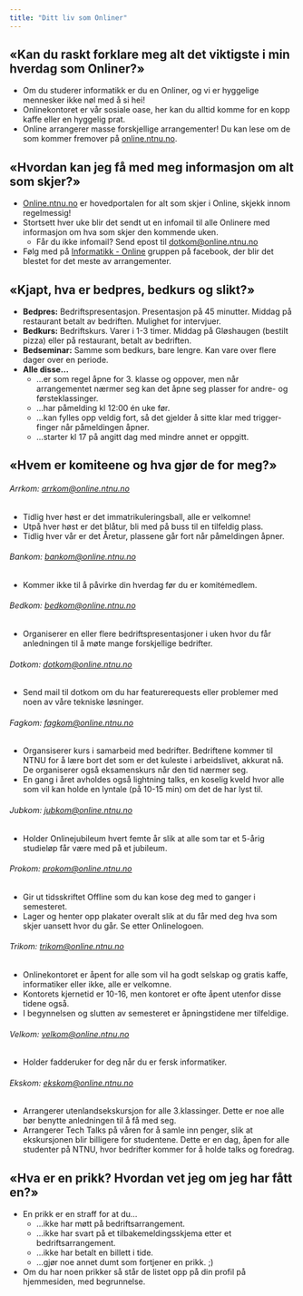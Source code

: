 ```yaml
---
title: "Ditt liv som Onliner"
---
```


«Kan du raskt forklare meg alt det viktigste i min hverdag som Onliner?»
------------------------------------------------------------------------

- Om du studerer informatikk er du en Onliner, og vi er hyggelige mennesker ikke nøl med å si hei!
- Onlinekontoret er vår sosiale oase, her kan du alltid komme for en kopp kaffe eller en hyggelig prat.
- Online arrangerer masse forskjellige arrangementer! Du kan lese om de som kommer fremover på [online.ntnu.no](https://online.ntnu.no/).


«Hvordan kan jeg få med meg informasjon om alt som skjer?»
----------------------------------------------------------
-   [Online.ntnu.no](https://online.ntnu.no/) er hovedportalen for alt som skjer i Online, skjekk innom regelmessig!
-   Stortsett hver uke blir det sendt ut en infomail til alle Onlinere
    med informasjon om hva som skjer den kommende uken.
    -   Får du ikke infomail? Send epost til dotkom@online.ntnu.no
-   Følg med på [Informatikk - Online](https://www.facebook.com/groups/1547182375336132/) gruppen på facebook, der blir det blestet for det meste av arrangementer.

«Kjapt, hva er bedpres, bedkurs og slikt?»
------------------------------------------

-   **Bedpres:** Bedriftspresentasjon. Presentasjon på 45 minutter.
    Middag på restaurant betalt av bedriften. Mulighet for intervjuer.
-   **Bedkurs:** Bedriftskurs. Varer i 1-3 timer. Middag på Gløshaugen
    (bestilt pizza) eller på restaurant, betalt av bedriften.
-   **Bedseminar:** Samme som bedkurs, bare lengre. Kan vare over flere
    dager over en periode.
-   **Alle disse…**
    -   …er som regel åpne for 3. klasse og oppover, men når
        arrangementet nærmer seg kan det åpne seg plasser for andre- og
        førsteklassinger.
    -   …har påmelding kl 12:00 én uke før.
    -   …kan fylles opp veldig fort, så det gjelder å sitte klar med
        trigger-finger når påmeldingen åpner.
    -   …starter kl 17 på angitt dag med mindre annet er oppgitt.


«Hvem er komiteene og hva gjør de for meg?»
------------------------------------------------------------------------

###### Arrkom: arrkom@online.ntnu.no
  - Tidlig hver høst er det immatrikuleringsball, alle er velkomne!
  - Utpå hver høst er det blåtur, bli med på buss til en tilfeldig plass.
  - Tidlig hver vår er det Åretur, plassene går fort når påmeldingen åpner.
    
###### Bankom: bankom@online.ntnu.no
 - Kommer ikke til å påvirke din hverdag før du er komitémedlem.

###### Bedkom: bedkom@online.ntnu.no
- Organiserer en eller flere bedriftspresentasjoner i uken hvor du får anledningen til å møte mange forskjellige bedrifter.

###### Dotkom: dotkom@online.ntnu.no
- Send mail til dotkom om du har featurerequests eller problemer
        med noen av våre tekniske løsninger.

###### Fagkom: fagkom@online.ntnu.no
- Organsiserer kurs i samarbeid med bedrifter. Bedriftene kommer til NTNU for å lære bort det som er det kuleste i arbeidslivet, akkurat nå. De organiserer også eksamenskurs når den tid nærmer seg.
- En gang i året avholdes også lightning talks, en koselig kveld hvor alle som vil kan holde en lyntale (på 10-15 min) om det de har lyst til.

###### Jubkom: jubkom@online.ntnu.no
- Holder Onlinejubileum hvert femte år slik at alle som tar et
        5-årig studieløp får være med på et jubileum.

###### Prokom: prokom@online.ntnu.no
- Gir ut tidsskriftet Offline som du kan kose deg med to ganger i semesteret.
- Lager og henter opp plakater overalt slik at du får med deg hva som skjer uansett hvor du går. Se etter Onlinelogoen.

###### Trikom: trikom@online.ntnu.no
- Onlinekontoret er åpent for alle som vil ha godt selskap og
        gratis kaffe, informatiker eller ikke, alle er velkomne.
- Kontorets kjernetid er 10-16, men kontoret er ofte åpent
        utenfor disse tidene også.
- I begynnelsen og slutten av semesteret er åpningstidene mer
        tilfeldige.

###### Velkom: velkom@online.ntnu.no
- Holder fadderuker for deg når du er fersk informatiker.

###### Ekskom: ekskom@online.ntnu.no
- Arrangerer utenlandsekskursjon for alle 3.klassinger. Dette er noe alle bør benytte anledningen til å få med seg. 
- Arrangerer Tech Talks på våren for å samle inn penger, slik at ekskursjonen blir billigere for studentene. Dette er en dag, åpen for alle studenter på NTNU, hvor bedrifter kommer for å holde talks og foredrag. 


«Hva er en prikk? Hvordan vet jeg om jeg har fått en?»
------------------------------------------------------

-   En prikk er en straff for at du…
    -   …ikke har møtt på bedriftsarrangement.
    -   …ikke har svart på et tilbakemeldingsskjema etter et
        bedriftsarrangement.
    -   …ikke har betalt en billett i tide.
    -   …gjør noe annet dumt som fortjener en prikk. ;)
-   Om du har noen prikker så står de listet opp på din profil på
    hjemmesiden, med begrunnelse.